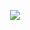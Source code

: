 <p align="center">
  <a href="#"><img src="https://valbury.co.id/assets/img/vaf-logo.png"></a>
</p>
